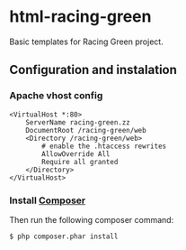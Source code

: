 html-racing-green
=================

Basic templates for Racing Green project.




Configuration and instalation
-----------------------------


### Apache vhost config ###

    <VirtualHost *:80>
        ServerName racing-green.zz
        DocumentRoot /racing-green/web
        <Directory /racing-green/web>
            # enable the .htaccess rewrites
            AllowOverride All
            Require all granted
        </Directory>
    </VirtualHost>
    

### Install  [Composer](https://getcomposer.org/ "composer")  ###
  Then run the following composer command:
  
    $ php composer.phar install
